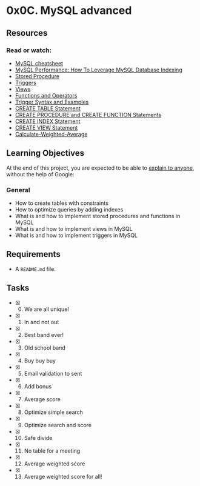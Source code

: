 # 0x0C. MySQL advanced

## Resources
### Read or watch:
* [MySQL cheatsheet](https://devhints.io/mysql)
* [MySQL Performance: How To Leverage MySQL Database Indexing](https://www.liquidweb.com/kb/mysql-optimization-how-to-leverage-mysql-database-indexing/)
* [Stored Procedure](https://www.w3resource.com/mysql/mysql-procedure.php)
* [Triggers](https://www.w3resource.com/mysql/mysql-triggers.php)
* [Views](https://www.w3resource.com/mysql/mysql-views.php)
* [Functions and Operators](https://dev.mysql.com/doc/refman/5.7/en/functions.html)
* [Trigger Syntax and Examples](https://dev.mysql.com/doc/refman/5.7/en/trigger-syntax.html)
* [CREATE TABLE Statement](https://dev.mysql.com/doc/refman/5.7/en/create-table.html)
* [CREATE PROCEDURE and CREATE FUNCTION Statements](https://dev.mysql.com/doc/refman/5.7/en/create-procedure.html)
* [CREATE INDEX Statement](https://dev.mysql.com/doc/refman/5.7/en/create-index.html)
* [CREATE VIEW Statement](https://dev.mysql.com/doc/refman/5.7/en/create-view.html)
* [Calculate-Weighted-Average](https://www.wikihow.com/Calculate-Weighted-Average)

## Learning Objectives
At the end of this project, you are expected to be able to [explain to anyone](https://fs.blog/2012/04/feynman-technique/), without the help of Google:
### General
* How to create tables with constraints
* How to optimize queries by adding indexes
* What is and how to implement stored procedures and functions in MySQL
* What is and how to implement views in MySQL
* What is and how to implement triggers in MySQL

## Requirements
* A ```README.md``` file.

## Tasks
* [x] 0. We are all unique!
* [x] 1. In and not out
* [x] 2. Best band ever!
* [x] 3. Old school band
* [x] 4. Buy buy buy
* [x] 5. Email validation to sent
* [x] 6. Add bonus
* [x] 7. Average score
* [x] 8. Optimize simple search
* [x] 9. Optimize search and score
* [x] 10. Safe divide
* [x] 11. No table for a meeting
* [x] 12. Average weighted score
* [x] 13. Average weighted score for all!
